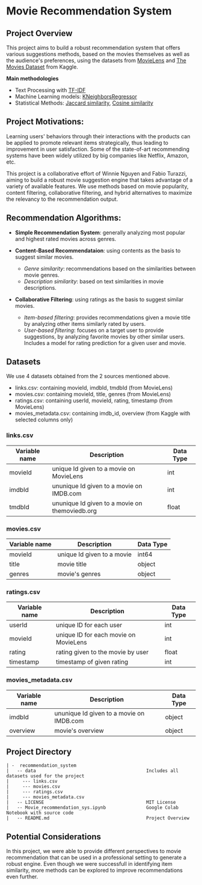 # Movie Recommendation System

## Project Overview
This project aims to build a robust recommendation system that offers various suggestions methods, based on the movies themselves as well as the audience's preferences, using the datasets from [MovieLens](https://grouplens.org/datasets/movielens/25m/) and [The Movies Dataset](https://www.kaggle.com/rounakbanik/the-movies-dataset) from Kaggle.

**Main methodologies**
- Text Processing with [TF-IDF](https://scikit-learn.org/stable/modules/generated/sklearn.feature_extraction.text.TfidfVectorizer.html)
- Machine Learning models: [KNeighborsRegressor](https://scikit-learn.org/stable/modules/generated/sklearn.neighbors.KNeighborsRegressor.html)
- Statistical Methods: [Jaccard similarity](https://scikit-learn.org/stable/modules/generated/sklearn.metrics.jaccard_score.html#:~:text=Jaccard%20similarity%20coefficient%20score.,set%20of%20labels%20in%20y_true%20.), [Cosine similarity](https://scikit-learn.org/stable/modules/generated/sklearn.metrics.pairwise.cosine_similarity.html)

## Project Motivations:
Learning users' behaviors through their interactions with the products can be applied to promote relevant items strategically, thus leading to improvement in user satisfaction. Some of the state-of-art recommending systems have been widely utilized by big companies like Netflix, Amazon, etc. 

This project is a collaborative effort of Winnie Nguyen and Fabio Turazzi, aiming to build a robust movie suggestion engine that takes advantage of a variety of available features. We use methods based on movie popularity, content filtering, collaborative filtering, and hybrid alternatives to maximize the relevancy to the recommendation output. 

## Recommendation Algorithms:
- **Simple Recommendation System**: generally analyzing most popular and highest rated movies across genres.

- **Content-Based Recommendataion**: using contents as the basis to suggest similar movies.
    - *Genre similarity*: recommendations based on the similarities between movie genres.
    - *Description similarity*: based on text similarities in movie descriptions.
    
- **Collaborative Filtering**: using ratings as the basis to suggest similar movies.
    - *Item-based filtering*: provides recommendations given a movie title by analyzing other items similarly rated by users.
    - *User-based filtering*: focuses on a target user to provide suggestions, by analyzing favorite movies by other similar users. Includes a model for rating prediction for a given user and movie.

## Datasets
We use 4 datasets obtained from the 2 sources mentioned above. 

- links.csv: containing movieId, imdbId, tmdbId (from MovieLens)
- movies.csv: containing movieId, title, genres (from MovieLens)
- ratings.csv: containing userId, movieId, rating, timestamp (from MovieLens)
- movies_metadata.csv: containing imdb_id, overview (from Kaggle with selected columns only)

### links.csv
Variable name | Description | Data Type
------------------ | ------------------------------------------------ | ---------
movieId | unique Id given to a movie on MovieLens | int
imdbId | ununique Id given to a movie on IMDB.com | int
tmdbId | ununique Id given to a movie on themoviedb.org | float

### movies.csv
Variable name | Description | Data Type
--------- | ------------------------------------------------ | ---------
movieId | unique Id given to a movie | int64
title | movie title | object
genres | movie's genres | object

### ratings.csv
Variable name | Description | Data Type
--------- | ------------------------------------------------ | ---------
userId | unique ID for each user | int
movieId | unique ID for each movie on MovieLens | int
rating | rating given to the movie by user | float
timestamp | timestamp of given rating | int

### movies_metadata.csv 
Variable name | Description | Data Type
--------- | ------------------------------------------------ | ---------
imdbId | ununique Id given to a movie on IMDB.com | object
overview | movie's overview | object

## Project Directory
```
| -  recommendation_system        
|   -- data                                         Includes all datasets used for the project
|     --- links.csv                                 
|     --- movies.csv
|     --- ratings.csv
|     --- movies_metadata.csv
|   -- LICENSE                                      MIT License
|   -- Movie_recommendation_sys.ipynb               Google Colab Notebook with source code
|   -- README.md                                    Project Overview
```

## Potential Considerations
In this project, we were able to provide different perspectives to movie recommendation that can be used in a professional setting to generate a robust engine. Even though we were successfull in identifying item similarity, more methods can be explored to improve recommendations even further. 


